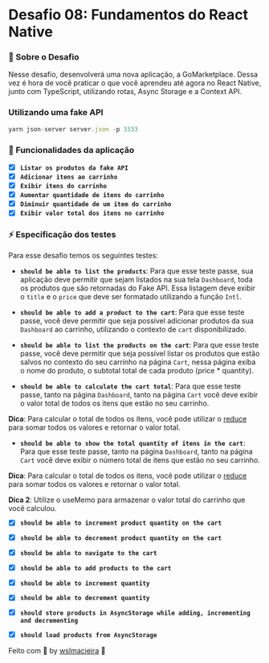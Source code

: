 # Desafio 08: Fundamentos do React Native

### :rocket: Sobre o Desafio


Nesse desafio, desenvolverá uma nova aplicação, a GoMarketplace. Dessa vez é hora de você praticar o que você aprendeu até agora no React Native, junto com TypeScript, utilizando rotas, Async Storage e a Context API.

### Utilizando uma fake API

```js
yarn json-server server.json -p 3333
```

###  :pencil:  Funcionalidades da aplicação
- [x] **`Listar os produtos da fake API`**
- [x] **`Adicionar itens ao carrinho`**
- [x] **`Exibir itens do carrinho`**
- [x] **`Aumentar quantidade de itens do carrinho`**
- [x] **`Diminuir quantidade de um item do carrinho`**
- [x] **`Exibir valor total dos itens no carrinho`**

### ⚡️ Especificação dos testes
Para esse desafio temos os seguintes testes:


-   **`should be able to list the products`**: Para que esse teste passe, sua aplicação deve permitir que sejam listados na sua tela  `Dashboard`, toda os produtos que são retornadas do Fake API. Essa listagem deve exibir o  `title`  e o  `price`  que deve ser formatado utilizando a função  `Intl`.
    
-   **`should be able to add a product to the cart`**: Para que esse teste passe, você deve permitir que seja possível adicionar produtos da sua  `Dashboard`  ao carrinho, utilizando o contexto de  `cart`  disponibilizado.
    
-   **`should be able to list the products on the cart`**: Para que esse teste passe, você deve permitir que seja possível listar os produtos que estão salvos no contexto do seu carrinho na página  `Cart`, nessa página exiba o nome do produto, o subtotal total de cada produto (price * quantity).
    
-   **`should be able to calculate the cart total`**: Para que esse teste passe, tanto na página  `Dashboard`, tanto na página  `Cart`  você deve exibir o valor total de todos os itens que estão no seu carrinho.
    

**Dica**: Para calcular o total de todos os itens, você pode utilizar o  [reduce](https://developer.mozilla.org/pt-BR/docs/Web/JavaScript/Reference/Global_Objects/Array/reduce)  para somar todos os valores e retornar o valor total.

-   **`should be able to show the total quantity of itens in the cart`**: Para que esse teste passe, tanto na página  `Dashboard`, tanto na página  `Cart`  você deve exibir o número total de itens que estão no seu carrinho.

**Dica**: Para calcular o total de todos os itens, você pode utilizar o  [reduce](https://developer.mozilla.org/pt-BR/docs/Web/JavaScript/Reference/Global_Objects/Array/reduce)  para somar todos os valores e retornar o valor total.

**Dica 2**: Utilize o useMemo para armazenar o valor total do carrinho que você calculou.

- [x] **`should be able to increment product quantity on the cart`**
- [x]  **`should be able to decrement product quantity on the cart`**
- [x]   **`should be able to navigate to the cart`**
- [x]   **`should be able to add products to the cart`**
- [x]  **`should be able to increment quantity`**
- [x]  **`should be able to decrement quantity`**
- [x]  **`should store products in AsyncStorage while adding, incrementing and decrementing`**
- [x]  **`should load products from AsyncStorage`**


Feito com :purple_heart:   by [wslmacieira](https://github.com/wslmacieira) :wave:
